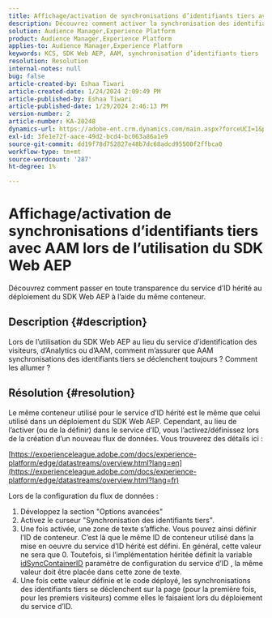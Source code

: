 ```yaml
---
title: Affichage/activation de synchronisations d’identifiants tiers avec AAM lors de l’utilisation du SDK Web AEP
description: Découvrez comment activer la synchronisation des identifiants tiers, définir l’identifiant de conteneur dans un nouveau flux de données et déployer le code pour une synchronisation efficace.
solution: Audience Manager,Experience Platform
product: Audience Manager,Experience Platform
applies-to: Audience Manager,Experience Platform
keywords: KCS, SDK Web AEP, AAM, synchronisation d’identifiants tiers
resolution: Resolution
internal-notes: null
bug: false
article-created-by: Eshaa Tiwari
article-created-date: 1/24/2024 2:09:49 PM
article-published-by: Eshaa Tiwari
article-published-date: 1/29/2024 2:46:13 PM
version-number: 2
article-number: KA-20248
dynamics-url: https://adobe-ent.crm.dynamics.com/main.aspx?forceUCI=1&pagetype=entityrecord&etn=knowledgearticle&id=49c7e139-c2ba-ee11-a569-6045bd006268
exl-id: 3fe1e72f-aace-49d2-bcd4-bc063a86a1e9
source-git-commit: dd19f78d752827e48b7dc68adcd95500f2ffbca0
workflow-type: tm+mt
source-wordcount: '287'
ht-degree: 1%

---
```


# Affichage/activation de synchronisations d’identifiants tiers avec AAM lors de l’utilisation du SDK Web AEP


Découvrez comment passer en toute transparence du service d’ID hérité au déploiement du SDK Web AEP à l’aide du même conteneur.

## Description {#description}

Lors de l’utilisation du SDK Web AEP au lieu du service d’identification des visiteurs, d’Analytics ou d’AAM, comment m’assurer que AAM synchronisations des identifiants tiers se déclenchent toujours ? Comment les allumer ?

## Résolution {#resolution}


Le même conteneur utilisé pour le service d’ID hérité est le même que celui utilisé dans un déploiement du SDK Web AEP. Cependant, au lieu de l’activer (ou de la définir) dans le service d’ID, vous l’activez/définissez lors de la création d’un nouveau flux de données. Vous trouverez des détails ici :

[https://experienceleague.adobe.com/docs/experience-platform/edge/datastreams/overview.html?lang=en](https://experienceleague.adobe.com/docs/experience-platform/edge/datastreams/overview.html?lang=fr)

Lors de la configuration du flux de données :

1. Développez la section &quot;Options avancées&quot;
2. Activez le curseur &quot;Synchronisation des identifiants tiers&quot;.
3. Une fois activée, une zone de texte s’affiche. Vous pouvez ainsi définir l’ID de conteneur. C’est là que le même ID de conteneur utilisé dans la mise en oeuvre du service d’ID hérité est défini. En général, cette valeur ne sera que 0. Toutefois, si l’implémentation héritée définit la variable [idSyncContainerID](https://experienceleague.adobe.com/docs/id-service/using/id-service-api/configurations/idsyncontainerid.html?lang=en) paramètre de configuration du service d’ID , la même valeur doit être placée dans cette zone de texte.
4. Une fois cette valeur définie et le code déployé, les synchronisations des identifiants tiers se déclenchent sur la page (pour la première fois, pour les premiers visiteurs) comme elles le faisaient lors du déploiement du service d’ID.
